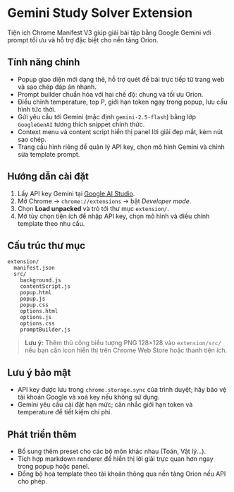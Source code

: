 # Gemini Study Solver Extension

Tiện ích Chrome Manifest V3 giúp giải bài tập bằng Google Gemini với prompt tối ưu và hỗ trợ đặc biệt cho nền tảng Orion.

## Tính năng chính
- Popup giao diện mới dạng thẻ, hỗ trợ quét đề bài trực tiếp từ trang web và sao chép đáp án nhanh.
- Prompt builder chuẩn hóa với hai chế độ: chung và tối ưu Orion.
- Điều chỉnh temperature, top P, giới hạn token ngay trong popup, lưu cấu hình tức thời.
- Gửi yêu cầu tới Gemini (mặc định `gemini-2.5-flash`) bằng lớp `GoogleGenAI` tương thích snippet chính thức.
- Context menu và content script hiển thị panel lời giải đẹp mắt, kèm nút sao chép.
- Trang cấu hình riêng để quản lý API key, chọn mô hình Gemini và chỉnh sửa template prompt.

## Hướng dẫn cài đặt
1. Lấy API key Gemini tại [Google AI Studio](https://aistudio.google.com/app/apikey).
2. Mở Chrome → `chrome://extensions` → bật *Developer mode*.
3. Chọn **Load unpacked** và trỏ tới thư mục `extension/`.
4. Mở tùy chọn tiện ích để nhập API key, chọn mô hình và điều chỉnh template theo nhu cầu.

## Cấu trúc thư mục
```
extension/
  manifest.json
  src/
    background.js
    contentScript.js
    popup.html
    popup.js
    popup.css
    options.html
    options.js
    options.css
    promptBuilder.js
```

> **Lưu ý:** Thêm thủ công biểu tượng PNG 128×128 vào `extension/src/` nếu bạn cần icon hiển thị trên Chrome Web Store hoặc thanh tiện ích.

## Lưu ý bảo mật
- API key được lưu trong `chrome.storage.sync` của trình duyệt; hãy bảo vệ tài khoản Google và xoá key nếu không sử dụng.
- Gemini yêu cầu cài đặt hạn mức; cân nhắc giới hạn token và temperature để tiết kiệm chi phí.

## Phát triển thêm
- Bổ sung thêm preset cho các bộ môn khác nhau (Toán, Vật lý...).
- Tích hợp markdown renderer để hiển thị lời giải trực quan hơn ngay trong popup hoặc panel.
- Đồng bộ hoá template theo tài khoản thông qua nền tảng Orion nếu API cho phép.
